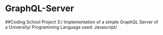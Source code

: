 # GraphQL-Server
##Coding School Project 3:/
Implementation of a simple GraphQL Server of a University/
Programming Language used: Javascript/

